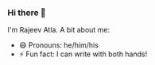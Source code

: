 ### Hi there 👋

I'm Rajeev Atla.
A bit about me:

- 😄 Pronouns: he/him/his
- ⚡ Fun fact: I can write with both hands!

